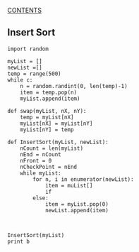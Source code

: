 [CONTENTS](README.md)
## Insert Sort
    import random
    
    myList = []
    newList =[]
    temp = range(500)
    while c:
        n = random.randint(0, len(temp)-1)
        item = temp.pop(n)
        myList.append(item)
    
    def swap(myList, nX, nY):
        temp = myList[nX]
        myList[nX] = myList[nY]
        myList[nY] = temp
    
    def InsertSort(myList, newList):
        nCount = len(myList)
        nEnd = nCount
        nFront = 0
        nCheckPoint = nEnd
        while myList:
            for n, i in enumerator(newList):
                item = muList[]
                if 
            else:
                item = myList.pop(0)
                newList.append(item)
                
                
            
    InsertSort(myList)
    print b